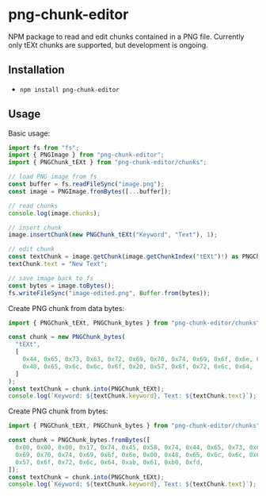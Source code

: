 # png-chunk-editor

NPM package to read and edit chunks contained in a PNG file. Currently only tEXt chunks are supported, but development is ongoing.

## Installation

- `npm install png-chunk-editor`

## Usage

Basic usage:

```js
import fs from "fs";
import { PNGImage } from "png-chunk-editor";
import { PNGChunk_tEXt } from "png-chunk-editor/chunks";

// load PNG image from fs
const buffer = fs.readFileSync("image.png");
const image = PNGImage.fromBytes([...buffer]);

// read chunks
console.log(image.chunks);

// insert chunk
image.insertChunk(new PNGChunk_tEXt("Keyword", "Text"), 1);

// edit chunk
const textChunk = image.getChunk(image.getChunkIndex("tEXt")!) as PNGChunk_tEXt;
textChunk.text = "New Text";

// save image back to fs
const bytes = image.toBytes();
fs.writeFileSync("image-edited.png", Buffer.from(bytes));
```

Create PNG chunk from data bytes:

```js
import { PNGChunk_tEXt, PNGChunk_bytes } from "png-chunk-editor/chunks";

const chunk = new PNGChunk_bytes(
  "tEXt",
  [
    0x44, 0x65, 0x73, 0x63, 0x72, 0x69, 0x70, 0x74, 0x69, 0x6f, 0x6e, 0x00,
    0x48, 0x65, 0x6c, 0x6c, 0x6f, 0x20, 0x57, 0x6f, 0x72, 0x6c, 0x64,
  ]
);
const textChunk = chunk.into(PNGChunk_tEXt);
console.log(`Keyword: ${textChunk.keyword}, Text: ${textChunk.text}`);
```

Create PNG chunk from bytes:

```js
import { PNGChunk_tEXt, PNGChunk_bytes } from "png-chunk-editor/chunks";

const chunk = PNGChunk_bytes.fromBytes([
  0x00, 0x00, 0x00, 0x17, 0x74, 0x45, 0x58, 0x74, 0x44, 0x65, 0x73, 0x63, 0x72,
  0x69, 0x70, 0x74, 0x69, 0x6f, 0x6e, 0x00, 0x48, 0x65, 0x6c, 0x6c, 0x6f, 0x20,
  0x57, 0x6f, 0x72, 0x6c, 0x64, 0xab, 0x61, 0xb0, 0xfd,
]);
const textChunk = chunk.into(PNGChunk_tEXt);
console.log(`Keyword: ${textChunk.keyword}, Text: ${textChunk.text}`);
```
